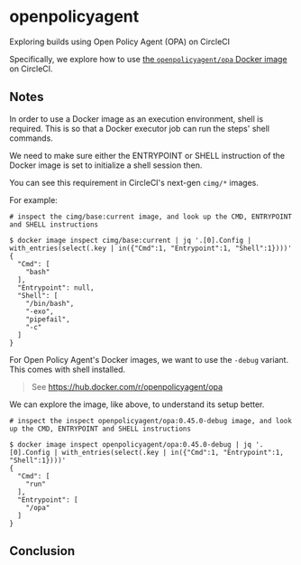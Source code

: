 # openpolicyagent

Exploring builds using Open Policy Agent (OPA) on CircleCI

Specifically, we explore how to use [the `openpolicyagent/opa` Docker image](https://hub.docker.com/r/openpolicyagent/opa) on CircleCI.

## Notes

In order to use a Docker image as an execution environment, shell is required.
This is so that a Docker executor job can run the steps' shell commands.

We need to make sure either the ENTRYPOINT or SHELL instruction of the Docker image is set to initialize a shell session then.

You can see this requirement in CircleCI's next-gen `cimg/*` images.

For example:

```console
# inspect the cimg/base:current image, and look up the CMD, ENTRYPOINT and SHELL instructions

$ docker image inspect cimg/base:current | jq '.[0].Config | with_entries(select(.key | in({"Cmd":1, "Entrypoint":1, "Shell":1})))'
{
  "Cmd": [
    "bash"
  ],
  "Entrypoint": null,
  "Shell": [
    "/bin/bash",
    "-exo",
    "pipefail",
    "-c"
  ]
}
```

For Open Policy Agent's Docker images, we want to use the `-debug` variant.
This comes with shell installed.
> See https://hub.docker.com/r/openpolicyagent/opa

We can explore the image, like above, to understand its setup better.

```console
# inspect the inspect openpolicyagent/opa:0.45.0-debug image, and look up the CMD, ENTRYPOINT and SHELL instructions

$ docker image inspect openpolicyagent/opa:0.45.0-debug | jq '.[0].Config | with_entries(select(.key | in({"Cmd":1, "Entrypoint":1, "Shell":1})))'
{
  "Cmd": [
    "run"
  ],
  "Entrypoint": [
    "/opa"
  ]
}
```

## Conclusion


